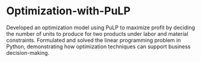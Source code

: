 # Optimization-with-PuLP
Developed an optimization model using PuLP to maximize profit by deciding the number of units to produce for two products under labor and material constraints. Formulated and solved the linear programming problem in Python, demonstrating how optimization techniques can support business decision-making.
